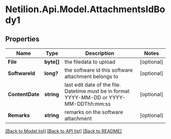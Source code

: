 # Netilion.Api.Model.AttachmentsIdBody1
## Properties

Name | Type | Description | Notes
------------ | ------------- | ------------- | -------------
**File** | **byte[]** | the filedata to upload | [optional] 
**SoftwareId** | **long?** | the software id this software attachment belongs to | [optional] 
**ContentDate** | **string** | last edit date of the file. Datetime must be in format YYYY-MM-DD or YYYY-MM-DDThh:mm:ss | [optional] 
**Remarks** | **string** | remarks on the software attachment | [optional] 

[[Back to Model list]](../README.md#documentation-for-models) [[Back to API list]](../README.md#documentation-for-api-endpoints) [[Back to README]](../README.md)

